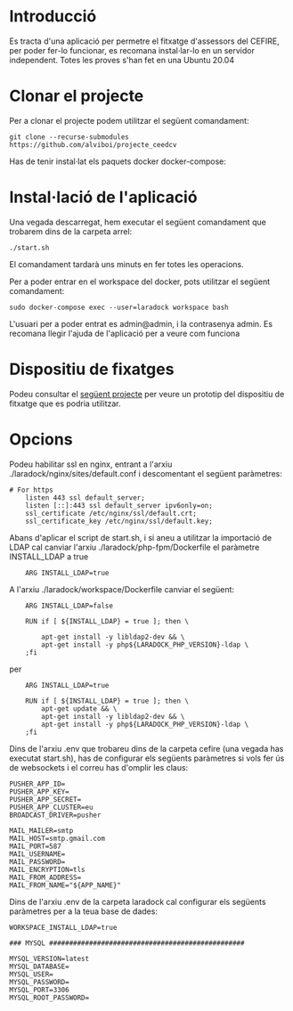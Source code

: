 # Introducció

Es tracta d'una aplicació per permetre el fitxatge d'assessors del CEFIRE, per  poder fer-lo funcionar, es recomana instal·lar-lo en un servidor independent. Totes les proves s'han fet en una Ubuntu 20.04

# Clonar el projecte

Per a clonar el projecte podem utilitzar el següent comandament:

```
git clone --recurse-submodules https://github.com/alviboi/projecte_ceedcv
```
Has de tenir instal·lat els paquets docker docker-compose:


# Instal·lació de l'aplicació

Una vegada descarregat, hem executar el següent comandament que trobarem dins de la carpeta arrel:

```
./start.sh
```
El comandament tardarà uns minuts en fer totes les operacions.

Per a poder entrar en el workspace del docker, pots utilitzar el següent comandament:


    sudo docker-compose exec --user=laradock workspace bash


L'usuari per a poder entrat es admin@admin, i la contrasenya admin. Es recomana llegir l'ajuda de l'aplicació per a veure com funciona

# Dispositiu de fixatges

Podeu consultar el [següent projecte](https://github.com/alviboi/arduino_lector_rfid) per veure un prototip del dispositiu de fitxatge que es podria utilitzar.

# Opcions

Podeu habilitar ssl en nginx, entrant a l'arxiu ./laradock/nginx/sites/default.conf i descomentant el següent paràmetres:

```
# For https
    listen 443 ssl default_server;
    listen [::]:443 ssl default_server ipv6only=on;
    ssl_certificate /etc/nginx/ssl/default.crt;
    ssl_certificate_key /etc/nginx/ssl/default.key;
```

Abans d'aplicar el script de start.sh, i si aneu a utilitzar la importació de LDAP cal canviar l'arxiu ./laradock/php-fpm/Dockerfile el paràmetre INSTALL_LDAP a true

```
    ARG INSTALL_LDAP=true
```

A l'arxiu ./laradock/workspace/Dockerfile canviar el següent:

```
    ARG INSTALL_LDAP=false

    RUN if [ ${INSTALL_LDAP} = true ]; then \

        apt-get install -y libldap2-dev && \
        apt-get install -y php${LARADOCK_PHP_VERSION}-ldap \
    ;fi
```
per

```
    ARG INSTALL_LDAP=true

    RUN if [ ${INSTALL_LDAP} = true ]; then \
        apt-get update && \
        apt-get install -y libldap2-dev && \
        apt-get install -y php${LARADOCK_PHP_VERSION}-ldap \
    ;fi
```

Dins de l'arxiu .env que trobareu dins de la carpeta cefire (una vegada has executat start.sh), has de configurar els següents paràmetres si vols fer ús de websockets i el correu has d'omplir les claus:

```
PUSHER_APP_ID=
PUSHER_APP_KEY=
PUSHER_APP_SECRET=
PUSHER_APP_CLUSTER=eu
BROADCAST_DRIVER=pusher

MAIL_MAILER=smtp
MAIL_HOST=smtp.gmail.com
MAIL_PORT=587
MAIL_USERNAME=
MAIL_PASSWORD=
MAIL_ENCRYPTION=tls
MAIL_FROM_ADDRESS=
MAIL_FROM_NAME="${APP_NAME}"
```

Dins de l'arxiu .env de la carpeta laradock cal configurar els següents paràmetres per a la teua base de dades:

```
WORKSPACE_INSTALL_LDAP=true

### MYSQL #################################################

MYSQL_VERSION=latest
MYSQL_DATABASE=
MYSQL_USER=
MYSQL_PASSWORD=
MYSQL_PORT=3306
MYSQL_ROOT_PASSWORD=

```